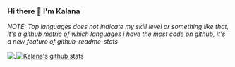 ### Hi there 👋 I'm Kalana


*NOTE: Top languages does not indicate my skill level or something like that, it's a github metric of which languages i have the most code on github, it's a new feature of github-readme-stats*

<a href="https://github.com/ffalpha">
  <img align="center" src="https://github-readme-stats.anuraghazra1.vercel.app/api/top-langs/?username=ffalpha&&count_private=true&layout=compact&theme=merko&hide=html,hack,c++,css" />
</a>
<a href="https://github.com/ffalpha">
  <img align="center" src="https://github-readme-stats.anuraghazra1.vercel.app/api?username=ffalpha&show_icons=true&hide=stars&count_private=true&theme=merko&line_height=27" alt="Kalans's github stats" />
</a>

